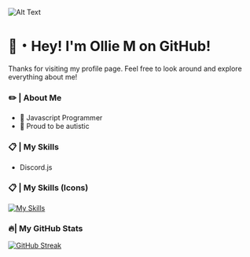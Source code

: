 ![Alt Text](https://github.com/ollie-m-official/ollie-m-official/blob/main/Banner.jpg?raw=true)

# 👋・Hey! I'm Ollie M on GitHub!

Thanks for visiting my profile page. Feel free to look around and explore everything about me!

### ✏️ | About Me
- 🔨 Javascript Programmer
- 🧩 Proud to be autistic

### 📋 | My Skills
- Discord.js

### 📋 | My Skills (Icons)
[![My Skills](https://skillicons.dev/icons?i=discordjs)](https://skillicons.dev)

### 🔥| My GitHub Stats
[![GitHub Streak](https://streak-stats.demolab.com?user=NotOMMiner&theme=dark&hide_border=true&date_format=j%2Fn%5B%2FY%5D)](https://git.io/streak-stats)
